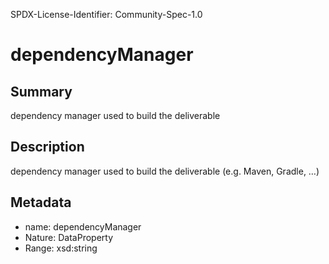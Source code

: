 SPDX-License-Identifier: Community-Spec-1.0

# dependencyManager

## Summary

dependency manager used to build the deliverable

## Description

dependency manager used to build the deliverable (e.g. Maven, Gradle, …)

## Metadata

- name: dependencyManager
- Nature: DataProperty
- Range: xsd:string
